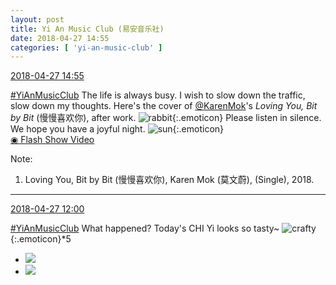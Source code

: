 ```yaml
---
layout: post
title: Yi An Music Club (易安音乐社)
date: 2018-04-27 14:55
categories: [ 'yi-an-music-club' ]
---
```


<div class="weibo-info">
  <a href="https://weibo.com/6094546964/Ge1HtuCw5">2018-04-27 14:55</a>
</div>

[#YiAnMusicClub](https://weibo.com/p/100808beae2e3e05b17b64f63ebedca39f19b2/super_index) The life is always busy. I wish to slow down the traffic, slow down my thoughts. Here's the cover of [@KarenMok](https://weibo.com/karenmok62)'s *Loving You, Bit by Bit* (慢慢喜欢你), after work. ![rabbit](https://img.t.sinajs.cn/t4/appstyle/expression/ext/normal/c6/2018new_tuzi_org.png){:.emoticon} Please listen in silence. We hope you have a joyful night. ![sun](https://img.t.sinajs.cn/t4/appstyle/expression/ext/normal/cd/2018new_taiyang_org.png){:.emoticon}  
[◉ Flash Show Video](http://www.miaopai.com/show/nuiMvuu1YXS8YabeXjz832YhfhAsdF1Rnsh7FQ__.htm)

<!-- more -->

Note:
1. Loving You, Bit by Bit (慢慢喜欢你), Karen Mok (莫文蔚), (Single), 2018.

---

<div class="weibo-info">
  <a href="https://weibo.com/6094546964/Ge0yf4abE">2018-04-27 12:00</a>
</div>

[#YiAnMusicClub](https://weibo.com/p/100808beae2e3e05b17b64f63ebedca39f19b2/super_index) What happened? Today's CHI Yi looks so tasty~ ![crafty](https://img.t.sinajs.cn/t4/appstyle/expression/ext/normal/9e/2018new_yinxian_org.png){:.emoticon}*5

<ul class="weibo-pic-list-1">
  <li class="weibo-pic">
    <a href="//wx2.sinaimg.cn/mw690/006Es64Aly1fqr3lpb8k3j30m8ac6x6r.jpg"><img src="//wx2.sinaimg.cn/thumb150/006Es64Aly1fqr3lpb8k3j30m8ac6x6r.jpg"/></a>
  </li>
  <li class="weibo-pic">
    <a href="//wx1.sinaimg.cn/mw690/006Es64Aly1fqr3lkm9ldj30m8b397wk.jpg"><img src="//wx1.sinaimg.cn/thumb150/006Es64Aly1fqr3lkm9ldj30m8b397wk.jpg"/></a>
  </li>
</ul>
